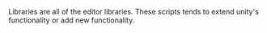 Libraries are all of the editor libraries. These scripts tends to extend unity's functionality or add new functionality.